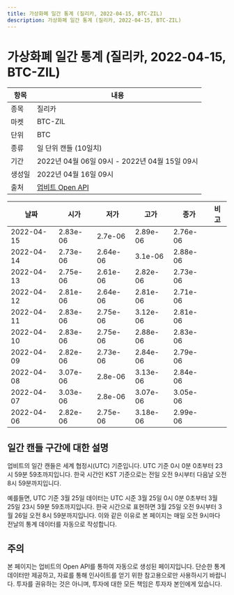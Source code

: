 ```yaml
---
title: 가상화폐 일간 통계 (질리카, 2022-04-15, BTC-ZIL)
description: 가상화폐 일간 통계 (질리카, 2022-04-15, BTC-ZIL)
---
```



가상화폐 일간 통계 (질리카, 2022-04-15, BTC-ZIL)
===

|항목|내용|
|--|--|
|종목|질리카|
|마켓|BTC-ZIL|
|단위|BTC|
|종류|일 단위 캔들 (10일치)|
|기간|2022년 04월 06일 09시 - 2022년 04월 15일 09시|
|생성일|2022년 04월 16일 09시|
|출처|[업비트 Open API](https://docs.upbit.com)|


|날짜|시가|저가|고가|종가|비고|
|--|--|--|--|--|--|
|2022-04-15|2.83e-06|2.7e-06|2.89e-06|2.76e-06|    |
|2022-04-14|2.73e-06|2.64e-06|3.1e-06|2.88e-06|    |
|2022-04-13|2.75e-06|2.61e-06|2.82e-06|2.73e-06|    |
|2022-04-12|2.81e-06|2.64e-06|2.81e-06|2.71e-06|    |
|2022-04-11|2.83e-06|2.75e-06|3.12e-06|2.81e-06|    |
|2022-04-10|2.83e-06|2.75e-06|2.88e-06|2.83e-06|    |
|2022-04-09|2.82e-06|2.73e-06|2.84e-06|2.79e-06|    |
|2022-04-08|3.07e-06|2.8e-06|3.13e-06|2.84e-06|    |
|2022-04-07|3.03e-06|2.8e-06|3.07e-06|3.05e-06|    |
|2022-04-06|2.82e-06|2.75e-06|3.18e-06|2.99e-06|    |


일간 캔들 구간에 대한 설명
---


업비트의 일간 캔들은 세계 협정시(UTC) 기준입니다. 
UTC 기준 0시 0분 0초부터 23시 59분 59초까지입니다. 
한국 시간인 KST 기준으로는 전일 오전 9시부터 다음날 오전 8시 59분까지입니다. 


예를들면, UTC 기준 3월 25일 데이터는 UTC 시준 3월 25일 0시 0분 0초부터 3월 25일 23시 59분 59초까지입니다. 
한국 시간으로 표현하면 3월 25일 오전 9시부터 3월 26일 오전 8시 59분까지입니다. 
이와 같은 이유로 본 페이지는 매일 오전 9시마다 전날의 통계 데이터를 자동으로 작성합니다. 


주의
---


본 페이지는 업비트의 Open API를 통하여 자동으로 생성된 페이지입니다. 
단순한 통계 데이터만 제공하고, 자료를 통해 인사이트를 얻기 위한 참고용으로만 사용하시기 바랍니다. 
투자를 권유하는 것은 아니며, 투자에 대한 모든 책임은 투자자 본인에게 있습니다. 
